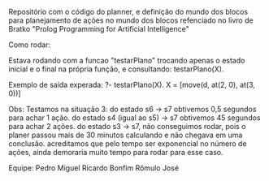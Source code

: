 Repositório com o código do planner, e definição do mundo dos blocos para planejamento de ações no mundo dos blocos refenciado no livro de Bratko "Prolog Programming for Artificial Intelligence"

Como rodar:

Estava rodando com a funcao "testarPlano" trocando apenas o estado inicial e o final na própria função, e consultando: testarPlano(X).

Exemplo de saída experada: ?- testarPlano(X). X = [move(d, at(2, 0), at(3, 0))]

Obs: Testamos na situação 3: do estado s6 -> s7 obtivemos 0,5 segundos para achar 1 ação. do estado s4 (igual ao s5) -> s7 obtivemos 45 segundos para achar 2 ações. do estado s3 -> s7, não conseguimos rodar, pois o planer passou mais de 30 minutos calculando e não chegava em uma conclusão. acreditamos que pelo tempo ser exponencial no número de ações, ainda demoraria muito tempo para rodar para esse caso.

Equipe: 
Pedro Miguel 
Ricardo Bonfim 
Rômulo José
